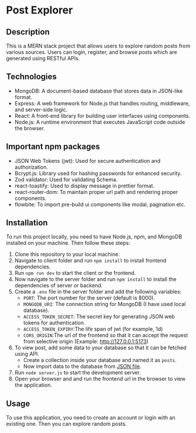 # Post Explorer

## Description
This is a MERN stack project that allows users to explore random posts from various sources. Users can login, register, and browse posts which are generated using RESTful APIs.

## Technologies
- MongoDB: A document-based database that stores data in JSON-like format.
- Express: A web framework for Node.js that handles routing, middleware, and server-side logic.
- React: A front-end library for building user interfaces using components.
- Node.js: A runtime environment that executes JavaScript code outside the browser.

## Important npm packages
- JSON Web Tokens (jwt): Used for secure authentication and authorization.
- Bcrypt.js: Library used for hashing passwords for enhanced security.
- Zod validator: Used for validating Schema.
- react-toastify: Used to display message in prettier format.
- react-router-dom: To maintain proper url path and rendering proper components.
- flowbite: To import pre-build ui components like modal, pagination etc.

## Installation
To run this project locally, you need to have Node.js, npm, and MongoDB installed on your machine. Then follow these steps:

1. Clone this repository to your local machine.
2. Navigate to client folder and run `npm install` to install frontend dependencies.
3. Run `npm run dev` to start the client or the frontend.
4. Now navigate to the server folder and run `npm install` to install the dependencies of server or backend.
5. Create a `.env` file in the server folder and add the following variables:
    - `PORT`: The port number for the server (default is 8000).
    - `MONGODB_URI`: The connection string for MongoDB (I have used local database).
    - `ACCESS_TOKEN_SECRET`: The secret key for generating JSON web tokens for authentication.
    - `ACCESS_TOKEN_EXPIRY`:The life span of jwt (for example, 1d)
    - `CORS_ORIGIN`:The url of the frontend so that it can accept the request from selective origin (Example: http://127.0.0.1:5173)
6. To view post, add some data to your database so that it can be fetched using API.
   - Create a collection inside your database and named it as `posts`.
   - Now import data to the database from [JSON file](https://drive.google.com/file/d/1Tg3-uWBm9mlNQct-woslnSLv3PXK-FQz/view?usp=sharing).
7. Run `node server.js` to start the development server.
8. Open your browser and and run the frontend url in the browser to view the application.

## Usage
To use this application, you need to create an account or login with an existing one. Then you can explore random posts. 


 
